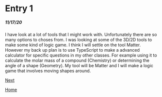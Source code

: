 # Entry 1
##### 11/17/20

 I have look at a lot of tools that I might work with. Unfortunately there are so many options to choses from. I was looking at some of the 3D/2D tools to make some kind of logic game. I think I will settle on the tool Matter. However my back up plan is to use TypeScript to make a advanced calculator for specific questions in my other classes. For example using it to calculate the molar mass of a compound (Chemistry) or determining the angle of a shape (Geometry). My tool will be Matter and I will make a logic game that involves moving shapes around.

[Next](entry02.md)

[Home](../README.md)
